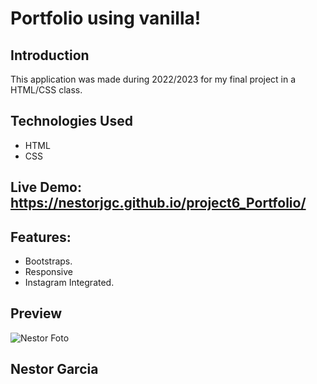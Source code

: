 # Portfolio using vanilla!

## Introduction

This application was made during 2022/2023 for my final project in a HTML/CSS class.
## Technologies Used
- HTML
- CSS

## Live Demo: https://nestorjgc.github.io/project6_Portfolio/

## Features:
  - Bootstraps.
  - Responsive
  - Instagram Integrated.

## Preview
![Nestor Foto](https://github.com/nestorjgc/project6_Portfolio/master/Portfolio.JPG)

## Nestor Garcia


